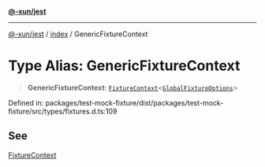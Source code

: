 [**@-xun/jest**](../../README.md)

***

[@-xun/jest](../../README.md) / [index](../README.md) / GenericFixtureContext

# Type Alias: GenericFixtureContext

> **GenericFixtureContext**: [`FixtureContext`](FixtureContext.md)\<[`GlobalFixtureOptions`](GlobalFixtureOptions.md)\>

Defined in: packages/test-mock-fixture/dist/packages/test-mock-fixture/src/types/fixtures.d.ts:109

## See

[FixtureContext](FixtureContext.md)
